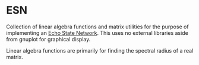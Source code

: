 # ESN
Collection of linear algebra functions and matrix utilities for the purpose of implementing an [Echo State Network](https://en.wikipedia.org/wiki/Echo_state_network). This uses no external libraries aside from gnuplot for graphical display.

Linear algebra functions are primarily for finding the spectral radius of a real matrix.
